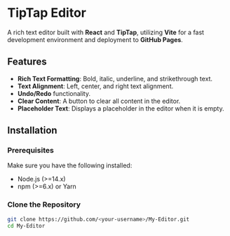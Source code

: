 # TipTap Editor

A rich text editor built with **React** and **TipTap**, utilizing **Vite** for a fast development environment and deployment to **GitHub Pages**.

## Features
- **Rich Text Formatting**: Bold, italic, underline, and strikethrough text.
- **Text Alignment**: Left, center, and right text alignment.
- **Undo/Redo** functionality.
- **Clear Content**: A button to clear all content in the editor.
- **Placeholder Text**: Displays a placeholder in the editor when it is empty.
  
## Installation

### Prerequisites
Make sure you have the following installed:
- Node.js (>=14.x)
- npm (>=6.x) or Yarn

### Clone the Repository
```bash
git clone https://github.com/<your-username>/My-Editor.git
cd My-Editor

